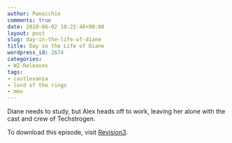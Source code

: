 ```yaml
---
author: Pwnocchio
comments: true
date: 2010-06-02 18:22:46+00:00
layout: post
slug: day-in-the-life-of-diane
title: Day in the Life of Diane
wordpress_id: 2674
categories:
- WZ-Releases
tags:
- castlevania
- lord of the rings
- mmo
---
```


Diane needs to study, but Alex heads off to work, leaving her alone with the cast and crew of Techstrogen.

To download this episode, visit [Revision3](http://www.revision3.com/webzeroes/adayinthelifeofdiane/).
